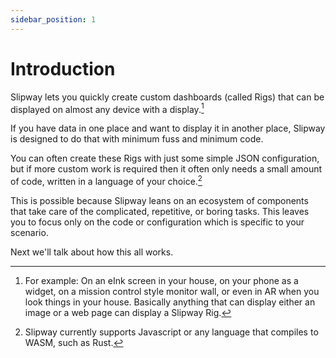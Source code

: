 ```yaml
---
sidebar_position: 1
---
```


# Introduction

Slipway lets you quickly create custom dashboards (called Rigs) that can be displayed
on almost any device with a display.[^1]

If you have data in one place and want to display it in another place, Slipway is designed to do that with
minimum fuss and minimum code.

You can often create these Rigs with just some simple JSON configuration, but if more custom work is required
then it often only needs a small amount of code, written in a language of your choice.[^2]

This is possible because Slipway leans on an ecosystem of components that take care
of the complicated, repetitive, or boring tasks. This leaves you to focus only on the code
or configuration which is specific to your scenario.

Next we'll talk about how this all works.


[^1]: For example: On an eInk screen in your house, on your phone as a widget, on a mission control style monitor wall,
or even in AR when you look things in your house. Basically anything that can display either
an image or a web page can display a Slipway Rig.

[^2]: Slipway currently supports Javascript or any language that compiles to WASM, such as Rust.